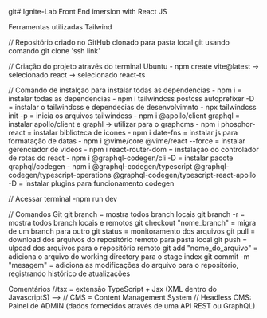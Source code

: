 git# Ignite-Lab
Front End imersion with React JS

Ferramentas utilizadas Tailwind

// Repositório criado no GitHub clonado para pasta local git usando comando git clone 'ssh link'

// Criação do projeto através do terminal Ubuntu
    - npm create vite@latest -> selecionado react -> selecionado react-ts

// Comando de instalçao para instalar todas as dependencias
    - npm i                                                   = instalar todas as dependencias
    - npm i tailwindcss postcss autoprefixer -D               = instalar o tailwindcss e dependecias de desenvolvimnto
    - npx tailwindcss init -p                                 = inicia os arquivos tailwindcss
    - npm i @apollo/client graphql                            = instalar apollo/client e graphl -> utilizar para o graphcms 
    - npm i phosphor-react                                    = instalar biblioteca de icones
    - npm i date-fns                                          = instalar js para formatação de datas
    - npm i @vime/core @vime/react --force                    = instalar gerenciador de videos
    - npm i react-router-dom                                  = instalação do controlador de rotas do react
    - npm i @graphql-codegen/cli  -D                          = instalar pacote qraphql/codegen
    - npm i @graphql-codegen/typescript 
            @graphql-codegen/typescript-operations
            @graphql-codegen/typescript-react-apollo -D       = instalar plugins para funcionamento codegen

// Acessar terminal
    -npm run dev

// Comandos Git
    git branch                                     = mostra todos branch locais
    git branch -r                                  = mostra todos branch locais e remotos
    git checkout "nome_branch"                     = migra de um branch para outro
    git status                                     = monitoramento dos arquivos
    git pull                                       = download dos arquivos do repositório remoto para pasta local
    git push                                       = ulpoad dos arquivos para o repositório remoto
    git add "nome_do_arquivo"                      = adiciona o arquivo do working directory para o stage index
    git commit -m "mesagem"                        = adiciona as modificações do arquivo para o repositório, registrando histórico de atualizações

Comentários 
//tsx = extensão TypeScript + Jsx (XML dentro do JavascriptS) -->
// CMS = Content Management System
// Headless CMS: Painel de ADMIN (dados fornecidos através de uma API REST ou GraphQL)